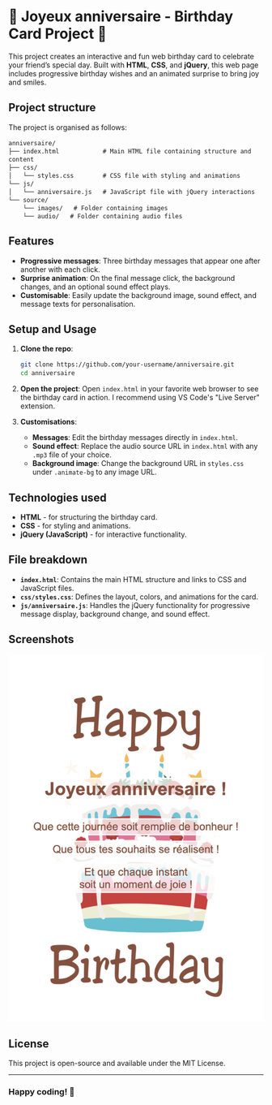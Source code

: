 # 🎉 Joyeux anniversaire - Birthday Card Project 🎉

This project creates an interactive and fun web birthday card to celebrate your friend’s special day. Built with **HTML**, **CSS**, and **jQuery**, this web page includes progressive birthday wishes and an animated surprise to bring joy and smiles. 

## Project structure

The project is organised as follows:
```
anniversaire/
├── index.html            # Main HTML file containing structure and content
├── css/
│   └── styles.css        # CSS file with styling and animations
└── js/
│   └── anniversaire.js   # JavaScript file with jQuery interactions
└── source/
    └── images/   # Folder containing images
    └── audio/   # Folder containing audio files
```

## Features

- **Progressive messages**: Three birthday messages that appear one after another with each click.
- **Surprise animation**: On the final message click, the background changes, and an optional sound effect plays.
- **Customisable**: Easily update the background image, sound effect, and message texts for personalisation.

## Setup and Usage

1. **Clone the repo**:
   ```bash
   git clone https://github.com/your-username/anniversaire.git
   cd anniversaire
   ```

2. **Open the project**:
   Open `index.html` in your favorite web browser to see the birthday card in action.
   I recommend using VS Code's "Live Server" extension.

4. **Customisations**:
   - **Messages**: Edit the birthday messages directly in `index.html`.
   - **Sound effect**: Replace the audio source URL in `index.html` with any `.mp3` file of your choice.
   - **Background image**: Change the background URL in `styles.css` under `.animate-bg` to any image URL.

## Technologies used

- **HTML** - for structuring the birthday card.
- **CSS** - for styling and animations.
- **jQuery (JavaScript)** - for interactive functionality.

## File breakdown

- **`index.html`**: Contains the main HTML structure and links to CSS and JavaScript files.
- **`css/styles.css`**: Defines the layout, colors, and animations for the card.
- **`js/anniversaire.js`**: Handles the jQuery functionality for progressive message display, background change, and sound effect.

## Screenshots

![screenshot](source/images/interactive_web_birthday_card_screenshot.png)

## License

This project is open-source and available under the MIT License.

---

### Happy coding! 🥳
